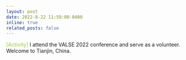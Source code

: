 ```yaml
---
layout: post
date: 2022-8-22 11:59:00-0400
inline: true
related_posts: false
---
```

<font color=YellowGreen>[Activity]</font> I attend the VALSE 2022 conference and serve as a volunteer. Welcome to Tianjin, China.
